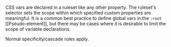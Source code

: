 CSS vars are declared in a ruleset like any other property.  The ruleset's selector sets the scope within which specified custom properties are meaningful. It is a common best practice to define global vars in the `:root`  [[Pseudo-element]], but there may be cases where it is desirable to limit the scope of variable declarations.

Normal specificity/cascade rules apply.